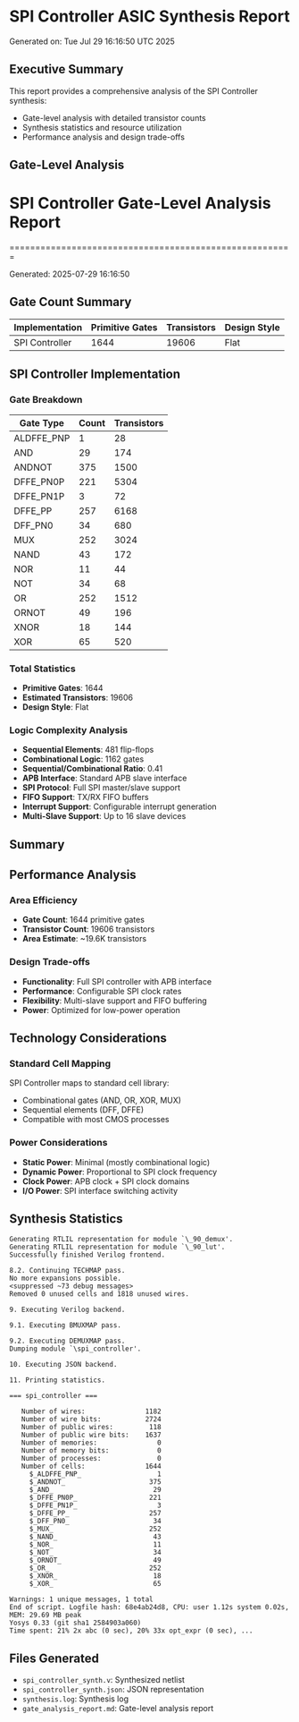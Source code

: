 # SPI Controller ASIC Synthesis Report

Generated on: Tue Jul 29 16:16:50 UTC 2025

## Executive Summary

This report provides a comprehensive analysis of the SPI Controller synthesis:
- Gate-level analysis with detailed transistor counts
- Synthesis statistics and resource utilization
- Performance analysis and design trade-offs

## Gate-Level Analysis

# SPI Controller Gate-Level Analysis Report
=======================================================

Generated: 2025-07-29 16:16:50

## Gate Count Summary

| Implementation | Primitive Gates | Transistors | Design Style |
|----------------|-----------------|-------------|--------------|
| SPI Controller | 1644 | 19606 | Flat |

## SPI Controller Implementation

### Gate Breakdown

| Gate Type | Count | Transistors |
|-----------|-------|-------------|
| ALDFFE_PNP | 1 | 28 |
| AND | 29 | 174 |
| ANDNOT | 375 | 1500 |
| DFFE_PN0P | 221 | 5304 |
| DFFE_PN1P | 3 | 72 |
| DFFE_PP | 257 | 6168 |
| DFF_PN0 | 34 | 680 |
| MUX | 252 | 3024 |
| NAND | 43 | 172 |
| NOR | 11 | 44 |
| NOT | 34 | 68 |
| OR | 252 | 1512 |
| ORNOT | 49 | 196 |
| XNOR | 18 | 144 |
| XOR | 65 | 520 |

### Total Statistics

- **Primitive Gates**: 1644
- **Estimated Transistors**: 19606
- **Design Style**: Flat

### Logic Complexity Analysis

- **Sequential Elements**: 481 flip-flops
- **Combinational Logic**: 1162 gates
- **Sequential/Combinational Ratio**: 0.41
- **APB Interface**: Standard APB slave interface
- **SPI Protocol**: Full SPI master/slave support
- **FIFO Support**: TX/RX FIFO buffers
- **Interrupt Support**: Configurable interrupt generation
- **Multi-Slave Support**: Up to 16 slave devices

## Summary

## Performance Analysis

### Area Efficiency

- **Gate Count**: 1644 primitive gates
- **Transistor Count**: 19606 transistors
- **Area Estimate**: ~19.6K transistors

### Design Trade-offs

- **Functionality**: Full SPI controller with APB interface
- **Performance**: Configurable SPI clock rates
- **Flexibility**: Multi-slave support and FIFO buffering
- **Power**: Optimized for low-power operation

## Technology Considerations

### Standard Cell Mapping

SPI Controller maps to standard cell library:
- Combinational gates (AND, OR, XOR, MUX)
- Sequential elements (DFF, DFFE)
- Compatible with most CMOS processes

### Power Considerations

- **Static Power**: Minimal (mostly combinational logic)
- **Dynamic Power**: Proportional to SPI clock frequency
- **Clock Power**: APB clock + SPI clock domains
- **I/O Power**: SPI interface switching activity

## Synthesis Statistics

```
Generating RTLIL representation for module `\_90_demux'.
Generating RTLIL representation for module `\_90_lut'.
Successfully finished Verilog frontend.

8.2. Continuing TECHMAP pass.
No more expansions possible.
<suppressed ~73 debug messages>
Removed 0 unused cells and 1818 unused wires.

9. Executing Verilog backend.

9.1. Executing BMUXMAP pass.

9.2. Executing DEMUXMAP pass.
Dumping module `\spi_controller'.

10. Executing JSON backend.

11. Printing statistics.

=== spi_controller ===

   Number of wires:               1182
   Number of wire bits:           2724
   Number of public wires:         118
   Number of public wire bits:    1637
   Number of memories:               0
   Number of memory bits:            0
   Number of processes:              0
   Number of cells:               1644
     $_ALDFFE_PNP_                   1
     $_ANDNOT_                     375
     $_AND_                         29
     $_DFFE_PN0P_                  221
     $_DFFE_PN1P_                    3
     $_DFFE_PP_                    257
     $_DFF_PN0_                     34
     $_MUX_                        252
     $_NAND_                        43
     $_NOR_                         11
     $_NOT_                         34
     $_ORNOT_                       49
     $_OR_                         252
     $_XNOR_                        18
     $_XOR_                         65

Warnings: 1 unique messages, 1 total
End of script. Logfile hash: 68e4ab24d8, CPU: user 1.12s system 0.02s, MEM: 29.69 MB peak
Yosys 0.33 (git sha1 2584903a060)
Time spent: 21% 2x abc (0 sec), 20% 33x opt_expr (0 sec), ...
```

## Files Generated

- `spi_controller_synth.v`: Synthesized netlist
- `spi_controller_synth.json`: JSON representation
- `synthesis.log`: Synthesis log
- `gate_analysis_report.md`: Gate-level analysis report
